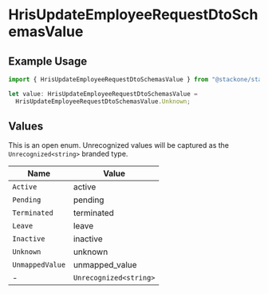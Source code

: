 # HrisUpdateEmployeeRequestDtoSchemasValue

## Example Usage

```typescript
import { HrisUpdateEmployeeRequestDtoSchemasValue } from "@stackone/stackone-client-ts/sdk/models/shared";

let value: HrisUpdateEmployeeRequestDtoSchemasValue =
  HrisUpdateEmployeeRequestDtoSchemasValue.Unknown;
```

## Values

This is an open enum. Unrecognized values will be captured as the `Unrecognized<string>` branded type.

| Name                   | Value                  |
| ---------------------- | ---------------------- |
| `Active`               | active                 |
| `Pending`              | pending                |
| `Terminated`           | terminated             |
| `Leave`                | leave                  |
| `Inactive`             | inactive               |
| `Unknown`              | unknown                |
| `UnmappedValue`        | unmapped_value         |
| -                      | `Unrecognized<string>` |